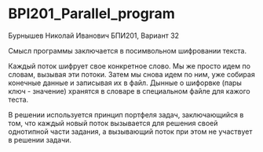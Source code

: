 # BPI201_Parallel_program

Бурнышев Николай Иванович БПИ201, Вариант 32

Смысл программы заключается в посимвольном шифровании текста.

Каждый поток шифрует свое конкретное слово. Мы же просто идем по словам, вызывая эти потоки. Затем мы снова идем по ним, уже собирая конечные данные и записывая их в файл. Дынные о шифорвке (пары ключ - значение) хранятся в словаре в специальном файле для кажого теста.

В решении используется принцип портфеля задач, заключающийся в том, что каждый новый поток вызывается для решения своей однотипной части задания, а вызывающий поток при этом не участвует в решении задачи.
